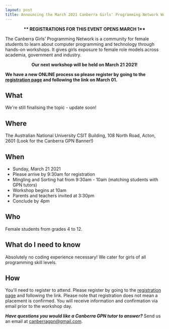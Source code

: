 ```yaml
---
layout: post
title: Announcing the March 2021 Canberra Girls' Programming Network Workshop
---
```



<p><strong><center>** REGISTRATIONS FOR THIS EVENT OPENS MARCH 1**</strong></center></p>


The Canberra Girls’ Programming Network is a community for female students to learn about computer programming and technology through hands-on workshops. It gives girls exposure to female role models across academia, government and industry.

<p><strong><center>Our next workshop will be held on March 21 2021!</center></strong></p>

**We have a new ONLINE process so please register by going to the [registration page](/register) and following the link on March 01.**

## What

We're still finalising the topic - update soon!

## Where

The Australian National University
CSIT Building, 108 North Road, Acton, 2601
(Look for the Canberra GPN Banner!)

## When

* Sunday, March 21 2021
* Please arrive by 9:30am for registration
* Mingling and Sorting hat from 9:30am - 10am (matching students with GPN tutors)
* Workshop begins at 10am
* Parents and teachers invited at 3:30pm
* Conclude by 4pm

## Who

Female students from grades 4 to 12.

## What do I need to know

Absolutely no coding experience necessary! We cater for girls of all programming skill levels. 

## How

You'll need to register to attend. Please register by going to the [registration page](/register) and following the link.
Please note that registration does not mean a placement is confirmed. You will receive information and confirmation via email prior to the workshop day.

_**Have questions you would like a Canberra GPN tutor to answer?**_ Send us an email at [canberragpn@gmail.com](mailto:canberragpn@gmail.com).

